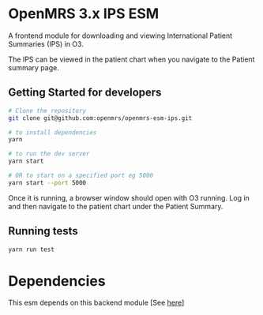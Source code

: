 # OpenMRS 3.x IPS ESM

A frontend module for downloading and viewing International Patient Summaries (IPS) in O3.

The IPS can be viewed in the patient chart when you navigate to the Patient summary page.

## Getting Started for developers

```sh
# Clone the repository
git clone git@github.com:openmrs/openmrs-esm-ips.git

# to install dependencies
yarn

# to run the dev server
yarn start

# OR to start on a specified port eg 5000
yarn start --port 5000
```

Once it is running, a browser window should open with O3 running. Log in and then navigate to the patient chart under the Patient Summary.

## Running tests

```sh
yarn run test
```

# Dependencies
This esm depends on this backend module [See [here](https://github.com/I-TECH-UW/openmrs-module-ips)]
